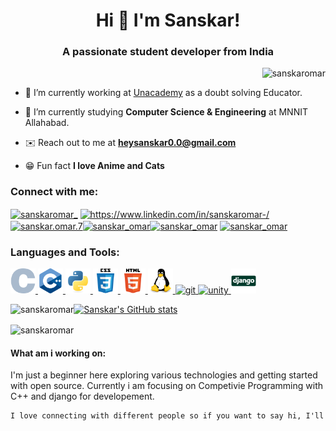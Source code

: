 <!-- ### Hi there 👋
-->


<!--
**sanskaromar/sanskaromar** is a ✨ _special_ ✨ repository because its `README.md` (this file) appears on your GitHub profile.

Here are some ideas to get you started:

- 🔭 I’m currently working on ...
- 🌱 I’m currently learning ...
- 👯 I’m looking to collaborate on ...
- 🤔 I’m looking for help with ...
- 💬 Ask me about ...
- 📫 How to reach me: ...
- 😄 Pronouns: ...
- ⚡ Fun fact: ...
-->



<!-- 
visitor count type 1

Your visitor Count:
![Visitor Count](https://profile-counter.glitch.me/{sanskaromar}/count.svg)
-->

<!--
visitor count type 2

![](https://komarev.com/ghpvc/?username=sanskaromar&color=00BB00&label=Profile+Views&style=flat)
-->



<!-- title -->
<h1 align="center">Hi 👋 I'm Sanskar!</h1>
<h3 align="center">A passionate student developer from India</h3>


<!-- view counter type 3 
<p align="left"> <img src="https://komarev.com/ghpvc/?username=sanskaromar&label=Profile%20views&color=0e75b6&style=flat" alt="sanskaromar" /> </p>
-->



<p align="right"> <img src="https://komarev.com/ghpvc/?username=sanskaromar&color=00BB00&label=Profile+Views&style=flat" alt="sanskaromar" /> </p>



<!-- github trophies 
<p align="left"> <a href="https://github.com/ryo-ma/github-profile-trophy"><img src="https://github-profile-trophy.vercel.app/?username=sanskaromar" alt="sanskaromar" /></a> </p>
-->

<!-- twitter link 
<p align="right"> <a href="https://twitter.com/sanskaromar_" target="blank"><img src="https://img.shields.io/twitter/follow/sanskaromar_?logo=twitter&style=for-the-badge" alt="sanskaromar_" /></a> </p>
-->


- 🏢 I’m currently working at [Unacademy](https://unacademy.com/) as a doubt solving Educator.

- 🏫 I’m currently studying **Computer Science & Engineering** at MNNIT Allahabad.
<!--
- 👯 I’m looking to collaborate on []()

- 🤝 I’m looking for help with [3](a3)
 -->
<!--
- 👨‍💻 All of my projects are available at [7](7)

- 📝 I regularly write articles on [8](8)

- 💬 Ask me about **5**
-->
- ✉️ Reach out to me at **heysanskar0.0@gmail.com**
<!--
- 📄 Know about my experiences [9](9)
-->
- 😁 Fun fact **I love Anime and Cats**





<h3 align="left">Connect with me:</h3>
<p align="left"> <a href="https://twitter.com/sanskaromar_" target="blank"><img align="center" src="https://cdn.jsdelivr.net/npm/simple-icons@3.0.1/icons/twitter.svg" alt="sanskaromar_" height="30" width="40" /></a> <a href="https://www.linkedin.com/in/sanskaromar-/" target="blank"><img align="center" src="https://cdn.jsdelivr.net/npm/simple-icons@3.0.1/icons/linkedin.svg" alt="https://www.linkedin.com/in/sanskaromar-/" height="30" width="40" /></a> <a href="https://fb.com/sanskar.omar.7" target="blank"><img align="center" src="https://cdn.jsdelivr.net/npm/simple-icons@3.0.1/icons/facebook.svg" alt="sanskar.omar.7" height="30" width="40" /></a><a href="https://instagram.com/sanskar_omar" target="blank"><img align="center" src="https://cdn.jsdelivr.net/npm/simple-icons@3.0.1/icons/instagram.svg" alt="sanskar_omar" height="30" width="40" /></a><a href="https://www.codechef.com/users/sanskar_omar" target="blank"><img align="center" src="https://cdn.jsdelivr.net/npm/simple-icons@3.1.0/icons/codechef.svg" alt="sanskar_omar" height="30" width="40" /></a><!--<a href="https://www.hackerrank.com/sanskar_omar" target="blank"><img align="center" src="https://cdn.jsdelivr.net/npm/simple-icons@3.0.1/icons/hackerrank.svg" alt="sanskar_omar" height="30" width="40" /></a>--> <a href="https://codeforces.com/profile/sanskar_omar" target="blank"><img align="center" src="https://cdn.jsdelivr.net/npm/simple-icons@3.0.1/icons/codeforces.svg" alt="sanskar_omar" height="30" width="40" /></a>
</p>





<h3 align="left">Languages and Tools:</h3>

<p align="left"> 
<a href="https://www.cprogramming.com/" target="_blank"> <img src="https://raw.githubusercontent.com/devicons/devicon/master/icons/c/c-original.svg" alt="c" width="40" height="40"/> </a> <a href="https://www.w3schools.com/cpp/" target="_blank"> <img src="https://raw.githubusercontent.com/devicons/devicon/master/icons/cplusplus/cplusplus-original.svg" alt="cplusplus" width="40" height="40"/> </a> <a href="https://www.python.org" target="_blank"> <img src="https://raw.githubusercontent.com/devicons/devicon/master/icons/python/python-original.svg" alt="python" width="40" height="40"/> </a><a href="https://www.w3schools.com/css/" target="_blank"> <img src="https://raw.githubusercontent.com/devicons/devicon/master/icons/css3/css3-original-wordmark.svg" alt="css3" width="40" height="40"/> </a> <a href="https://www.w3.org/html/" target="_blank"> <img src="https://raw.githubusercontent.com/devicons/devicon/master/icons/html5/html5-original-wordmark.svg" alt="html5" width="40" height="40"/> </a><a href="https://www.linux.org/" target="_blank"> <img src="https://raw.githubusercontent.com/devicons/devicon/master/icons/linux/linux-original.svg" alt="linux" width="40" height="40"/> </a><a href="https://git-scm.com/" target="_blank"> <img src="https://www.vectorlogo.zone/logos/git-scm/git-scm-icon.svg" alt="git" width="40" height="40"/> </a> <a href="https://unity.com/" target="_blank"> <img src="https://www.vectorlogo.zone/logos/unity3d/unity3d-icon.svg" alt="unity" width="40" height="40"/> </a> <a href="https://www.djangoproject.com/" target="_blank"> <img src="https://raw.githubusercontent.com/devicons/devicon/master/icons/django/django-original.svg" alt="django" width="40" height="40"/> </a></p>



<!-- tools addition format
<a href="https://www.w3schools.com/cs/" target="_blank"> <img src="https://raw.githubusercontent.com/devicons/devicon/master/icons/csharp/csharp-original.svg" alt="csharp" width="40" height="40"/> </a> 
-->

<p><img align="left" src="https://github-readme-stats.vercel.app/api/top-langs?username=sanskaromar&show_icons=true&locale=en&layout=compact&hide_border=true&theme=default" alt="sanskaromar" /></p>


[![Sanskar's GitHub stats](https://github-readme-stats.vercel.app/api?username=sanskaromar&show_icons=true&theme=default&hide_border=true)](https://github.com/anuraghazra/github-readme-stats)
<!-- &hidecontribs=true removed -->



<!--
<p>&nbsp;<img align="center" src="https://github-readme-stats.vercel.app/api?username=sanskaromar&show_icons=true&locale=en" alt="sanskaromar" /></p>
-->




<p><img align="center" src="https://github-readme-streak-stats.herokuapp.com/?user=sanskaromar&hide_border=true&theme=default" alt="sanskaromar" /></p>



<!-- format for custum paameter with gradiant
theme 1: pink
[![Sanskar's GitHub stats](https://github-readme-stats.vercel.app/api?username=sanskaromar&hide=contribs&show_icons=true&title_color=FFFFFF&text_color=DDDDDD&icon_color=DDDD00&bg_color=45,6F2232,950740,C3073F)](https://github.com/anuraghazra/github-readme-stats)
theme 2: black

-->

<!--
[![Sanskar's GitHub stats](https://github-readme-stats.vercel.app/api?username=sanskaromar&hide=contribs&show_icons=true&title_color=6655CF1&text_color=45A29E&icon_color=665CF1&bg_color=45,0B0C10,1F2833)](https://github.com/anuraghazra/github-readme-stats)
-->

#### What am i working on:
I'm just a beginner here exploring various technologies and getting started with open source. Currently i am focusing on Competivie Programming with C++ and django for developement.<br> 
```diff
I love connecting with different people so if you want to say hi, I'll be happy to meet you :)
```
<!-- Ps. Did you know this? ⬇️ -->
<!-- quote placing by markdown 
![Quote](https://github-readme-quotes.herokuapp.com/quote?animation=grow_out_in)
-->

<!-- diabled 2.0 REASON - NOT WORKING
<p><img align="right" src="https://github-readme-quotes.herokuapp.com/quote?animation=grow_out_in&layout=samuel&theme=dark" alt="A quote should be here but as you can see it could not be loaded due to some issues. Try reloading the page." /></p>
-->

